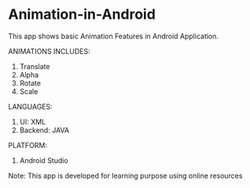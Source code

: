 # Animation-in-Android

This app shows basic Animation Features in Android Application.

ANIMATIONS INCLUDES:
1) Translate
2) Alpha
3) Rotate
4) Scale

LANGUAGES:
1) UI: XML
2) Backend: JAVA

PLATFORM: 
1) Android Studio

Note: This app is developed for learning purpose using online resources
